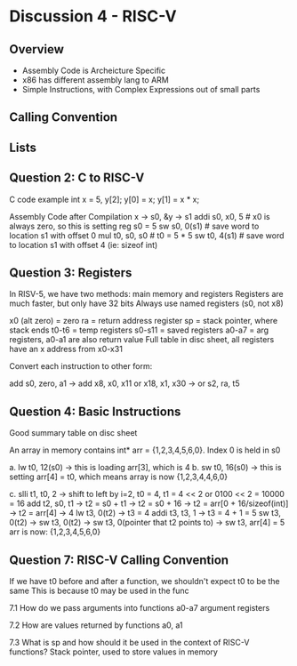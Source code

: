 # Discussion 4 - RISC-V
## Overview
- Assembly Code is Archeicture Specific
- x86 has different assembly lang to ARM
- Simple Instructions, with Complex Expressions out of small parts


## 
## Calling Convention
## Lists

## Question 2: C to RISC-V
C code example
int x = 5, y[2];
y[0] = x;
y[1] = x * x;

Assembly Code after Compilation
x -> s0, &y -> s1
addi s0, x0, 5 # x0 is always zero, so this is setting reg s0 = 5
sw s0, 0(s1) # save word to location s1 with offset 0
mul t0, s0, s0 # t0 = 5 * 5 
sw t0, 4(s1) # save word to location s1 with offset 4 (ie: sizeof int)

## Question 3: Registers
In RISV-5, we have two methods: main memory and registers
Registers are much faster, but only have 32 bits
Always use named registers (s0, not x8)

x0 (alt zero) = zero
ra = return address register
sp = stack pointer, where stack ends
t0-t6 = temp registers
s0-s11 = saved registers
a0-a7 = arg registers, a0-a1 are also return value
Full table in disc sheet, all registers have an x address from x0-x31

Convert each instruction to other form:

add s0, zero, a1 -> add x8, x0, x11
or x18, x1, x30 -> or s2, ra, t5

## Question 4: Basic Instructions
Good summary table on disc sheet

An array in memory contains int* arr = {1,2,3,4,5,6,0}. Index 0 is held in s0

a. lw t0, 12(s0)  -> this is loading arr[3], which is 4
b. sw t0, 16(s0)  -> this is setting arr[4] = t0, which means array is now {1,2,3,4,4,6,0}

c. slli t1, t0, 2 -> shift to left by i=2, t0 = 4, t1 = 4 << 2 or 0100 << 2 = 10000 = 16
   add t2, s0, t1 -> t2 = s0 + t1 -> t2 = s0 + 16 -> t2 = arr[0 + 16/sizeof(int)] -> t2 = arr[4] -> 4 
   lw t3, 0(t2)   -> t3 = 4
   addi t3, t3, 1 -> t3 = 4 + 1 = 5
   sw t3, 0(t2)   -> sw t3, 0(t2) -> sw t3, 0(pointer that t2 points to) -> sw t3, arr[4] = 5
arr is now: {1,2,3,4,5,6,0}

## Question 7: RISC-V Calling Convention
If we have t0 before and after a function, we shouldn't expect t0 to be the same
This is because t0 may be used in the func

7.1 How do we pass arguments into functions
a0-a7 argument registers

7.2 How are values returned by functions
a0, a1

7.3 What is sp and how should it be used in the context of RISC-V functions?
Stack pointer, used to store values in memory 